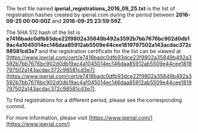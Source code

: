 The text file named **iperial_registrations_2016_09_25.txt** is the list of registration hashes created by iperial.com during the period between **2016-09-25 00:00:00Z** and **2016-09-25 23:59:59Z**.

The SHA 512 hash of the list is **e7416badc0dfb93dce22f9802a35849b492a3592b7bb7676bc902d0db19ac4a1045014ec146daa85912ab5509e44cee1819797502a143acdac372c98581cd3e7** and the registration certificate for the list can be viewed at [https://www.iperial.com/cert/e7416badc0dfb93dce22f9802a35849b492a3592b7bb7676bc902d0db19ac4a1045014ec146daa85912ab5509e44cee1819797502a143acdac372c98581cd3e7](https://www.iperial.com/cert/e7416badc0dfb93dce22f9802a35849b492a3592b7bb7676bc902d0db19ac4a1045014ec146daa85912ab5509e44cee1819797502a143acdac372c98581cd3e7).

To find registrations for a different period, please see the corresponding commit.

For more information, please visit [https://www.iperial.com/](https://www.iperial.com/)
